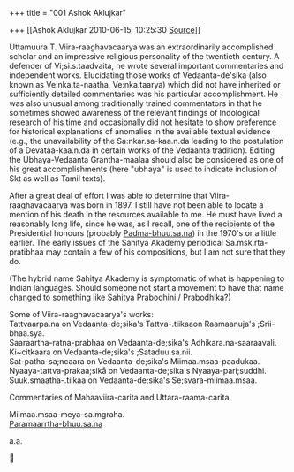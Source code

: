 +++
title = "001 Ashok Aklujkar"

+++
[[Ashok Aklujkar	2010-06-15, 10:25:30 [Source](https://groups.google.com/g/bvparishat/c/fO-0-1lqvNU)]]



Uttamuura T. Viira-raaghavacaarya was an extraordinarily accomplished scholar and an impressive religious personality of the twentieth century. A defender of Vi;si.s.taadvaita, he wrote several important commentaries and independent works. Elucidating those works of Vedaanta-de'sika (also known as Ve:nka.ta-naatha, Ve:nka.taarya) which did not have inherited or sufficiently detailed commentaries was his particular accomplishment. He was also unusual among traditionally trained commentators in that he sometimes showed awareness of the relevant findings of Indological research of his time and occasionally did not hesitate to show preference for historical explanations of anomalies in the available textual evidence (e.g., the unavailability of the Sa:nkar.sa-kaa.n.da leading to the postulation of a Devataa-kaa.n.da in certain works of the Vedaanta tradition). Editing the Ubhaya-Vedaanta Grantha-maalaa should also be considered as one of his great accomplishments (here "ubhaya" is used to indicate inclusion of Skt as well as Tamil texts).

After a great deal of effort I was able to determine that Viira-raaghavacaarya was born in 1897. I still have not been able to locate a mention of his death in the resources available to me. He must have lived a reasonably long life, since he was, as I recall, one of the recipients of the Presidential honours (probably [Padma-bhuu.sa.na](http://Padma-bhuu.sa.na)) in the 1970's or a little earlier. The early issues of the Sahitya Akademy periodical Sa.msk.rta-pratibhaa may contain a few of his compositions, but I am not sure that they do.

(The hybrid name Sahitya Akademy is symptomatic of what is happening to Indian languages. Should someone not start a movement to have that name changed to something like Sahitya Prabodhini / Prabodhika?)

Some of Viira-raaghavacaarya's works:  
Tattvaarpa.na on Vedaanta-de;sika's Tattva-.tiikaaon Raamaanuja's ;Srii-bhaa.sya.  
Saaraartha-ratna-prabhaa on Vedaanta-de;sika's Adhikara.na-saaraavali.  
Ki\~citkaara on Vedaanta-de;sika's ;Sataduu.sa.nii.  
Sat-patha-sa;ncaara on Vedaanta-de;sika's Miimaa.msaa-paadukaa.  
Nyaaya-tattva-prakaa;sikå on Vedaanta-de;sika's Nyaaya-pari;suddhi.  
Suuk.smaatha-.tiikaa on Vedaanta-de;sika's Se;svara-miimaa.msaa.

Commentaries of Mahaaviira-carita and Uttara-raama-carita.

Miimaa.msaa-meya-sa.mgraha.  
[Paramaarrtha-bhuu.sa.na](http://Paramaarrtha-bhuu.sa.na)

a.a.



